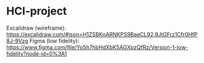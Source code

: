 # HCI-project

Excalidraw (wireframe): https://excalidraw.com/#json=H1ZSBKnARNKPS9BaeCL92,9JtGFrz1Cfr0HfP8J-9Vzg
Figma (low fidelity): https://www.figma.com/file/Yo5h7hbHdXbK5AGXpzQfRz/Version-1-low-fidelity?node-id=0%3A1
